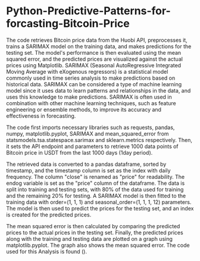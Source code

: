 # Python-Predictive-Patterns-for-forcasting-Bitcoin-Price
The code retrieves Bitcoin price data from the Huobi API, preprocesses it, trains a SARIMAX model on the training data, and makes predictions for the testing set. The model's performance is then evaluated using the mean squared error, and the predicted prices are visualized against the actual prices using Matplotlib.
SARIMAX (Seasonal AutoRegressive Integrated Moving Average with eXogenous regressors) is a statistical model commonly used in time series analysis to make predictions based on historical data. SARIMAX can be considered a type of machine learning model since it uses data to learn patterns and relationships in the data, and uses this knowledge to make predictions. SARIMAX is often used in combination with other machine learning techniques, such as feature engineering or ensemble methods, to improve its accuracy and effectiveness in forecasting.

The code first imports necessary libraries such as requests, pandas, numpy, matplotlib.pyplot, SARIMAX and mean_squared_error from statsmodels.tsa.statespace.sarimax and sklearn.metrics respectively. Then, it sets the API endpoint and parameters to retrieve 1000 data points of Bitcoin price in USDT from the last 1000 days (1day period).

The retrieved data is converted to a pandas dataframe, sorted by timestamp, and the timestamp column is set as the index with daily frequency. The column "close" is renamed as "price" for readability. The endog variable is set as the "price" column of the dataframe.
The data is split into training and testing sets, with 80% of the data used for training and the remaining 20% for testing. A SARIMAX model is then fitted to the training data with order=(1, 1, 1) and seasonal_order=(1, 1, 1, 12) parameters. The model is then used to predict the prices for the testing set, and an index is created for the predicted prices.

The mean squared error is then calculated by comparing the predicted prices to the actual prices in the testing set. Finally, the predicted prices along with the training and testing data are plotted on a graph using matplotlib.pyplot. The graph also shows the mean squared error. The code used for this Analysis is found ().
